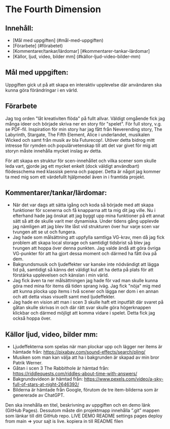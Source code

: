 # The Fourth Dimension

## Innehåll:
* [Mål med uppgiften] (#mål-med-uppgiften)
* [Förarbete] (#förabetet)
* [Kommentarer/tankar/lärdomar] [#kommentarer-tankar-lärdomar]
* [Källor, ljud, video, bilder mm] (#källor-ljud-video-bilder-mm)

## Mål med uppgiften:
Uppgiften gick ut på att skapa en interaktiv upplevelse där användaren ska kunna göra förändringar i en värld. 

## Förarbete
Jag tog orden "låt kreativiten flöda" på fullt allvar. Väldigt omgående fick jag många ideer och började skriva ner en story för "spelet". För full story, v.g. se PDF-fil. Inspiration för min story har jag fått från Neverending story, The Labyrinth, Stargate, The Fifth Element, Alice i underlandet, musikalen Wicked och samt från musik av bla Futurecop!. Utöver detta bidrog mitt intresse för rymden och populärvetenskap till att det var givet för mig att storyn måste innehålla mycket inslag av detta. 

För att skapa en struktur för scen-innehållet och vilka scener som skulle leda vart, gjorde jag ett mycket enkelt (dock väldigt användbart) flödesschema med klassisk penna och papper. Detta är något jag kommer ta med mig som ett värdefullt hjälpmedel även in i framtida projekt. 

## Kommentarer/tankar/lärdomar:
* När det var dags att sätta igång och koda så började med att skapa funktioner för scenerna och få knapparna att ta mig dit jag ville. Nu i efterhand hade jag önskat att jag byggt upp mina funktioner på ett annat sätt så att de skulle varit mer dynamiska. Under tidens gång upplevde jag nämligen att jag blev lite låst vid strukturen över hur varje scen var tvungen att se ut och fungera. 
* Jag hade som målsättning att uppfylla samtliga VG-krav, men då jag fick problem att skapa local storage och samtidigt tidsbrist så blev jag tvungen att hoppa över denna punkten. Jag valde ändå att göra övriga VG-punkter för att ha gjort dessa moment och därmed ha fått öva på dem.  
* Bakgrundsmusik och ljudeffekter var kanske inte nödvändigt att lägga tid på, samtidigt så känns det väldigt kul att ha detta på plats för att förstärka upplevelsen och känslan i min värld. 
* Jag fick även ta ner målsättningen jag hade för vad man skulle kunna göra med mina för items då tiden sprang iväg. Jag fick "nöja" mig med att kunna plocka upp items i två scener och lägga ner dom i en annan och att detta visas visuellt samt med ljudeffekter. 
* Jag hade en vision att man i scen 3 skulle haft ett inputfält där svaret på gåtan skulle skrivas in och där rätt svar skulle göra högerknappen klickbar och därmed möjligt att komma vidare i spelet. Detta fick jag också hoppa över. 

## Källor ljud, video, bilder mm:
* Ljudeffekterna som spelas när man plockar upp och lägger ner items är hämtade från: https://pixabay.com/sound-effects/search/pling/
* Musiken som man kan välja att ha i bakgrunden är skapad av min bror Patrik Werner. 
* Gåtan i scen 3 The Rabbithole är hämtad från: https://riddlequests.com/riddles-about-time-with-answers/
* Bakgrundsvideon är hämtad från: https://www.pexels.com/video/a-sky-full-of-stars-at-night-2646392/
* Bilderna är hämtade från Google, förutom de tre item-bilderna som är genererade av ChatGPT. 

Den ska innehålla en titel, beskrivning av uppgiften och en demo länk (GitHub Pages). Dessutom måste din projektmapp innehålla ”.git” mappen som länkar till ditt GitHub repo.
LIVE DEMO README
settings
pages
deploy from main
=> your sajt is live. kopiera in till README filen
